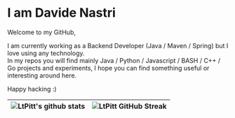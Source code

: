 # I am Davide Nastri
Welcome to my GitHub,   

I am currently working as a Backend Developer (Java / Maven / Spring) but I love using any technology.  
In my repos you will find mainly Java / Python / Javascript / BASH / C++ / Go projects and experiments, I hope you can find something useful or interesting around here.  
 
Happy hacking :) 

| ![LtPitt's github stats](https://github-readme-stats.vercel.app/api?username=ltpitt&show_icons=true&theme=tokyonight) | ![LtPitt GitHub Streak](https://github-readme-streak-stats.herokuapp.com/?user=ltpitt&theme=tokyonight) |
| --- | --- |



